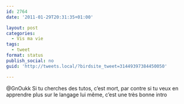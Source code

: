 ```yaml
---
id: 2764
date: '2011-01-29T20:31:35+01:00'

layout: post
categories:
  - Vis ma vie
tags:
  - tweet
format: status
publish_social: no
guid: 'http://tweets.local/?birdsite_tweet=31449397384450050'

---
```


@GnOukk Si tu cherches des tutos, c’est mort, par contre si tu veux en apprendre plus sur le langage lui même, c’est une très bonne intro